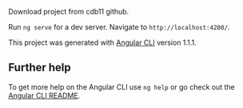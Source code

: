 Download project from cdb11 github.

Run `ng serve` for a dev server. Navigate to `http://localhost:4200/`.




This project was generated with [Angular CLI](https://github.com/angular/angular-cli) version 1.1.1.

## Further help

To get more help on the Angular CLI use `ng help` or go check out the [Angular CLI README](https://github.com/angular/angular-cli/blob/master/README.md).
